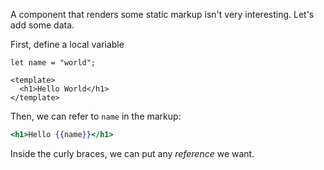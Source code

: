 A component that renders some static markup isn't very interesting.
Let's add some data.

First, define a local variable

```gjs
let name = "world";

<template>
  <h1>Hello World</h1>
</template>
```

Then, we can refer to `name` in the markup:

```hbs
<h1>Hello {{name}}</h1>
```

Inside the curly braces, we can put any _reference_ we want.
